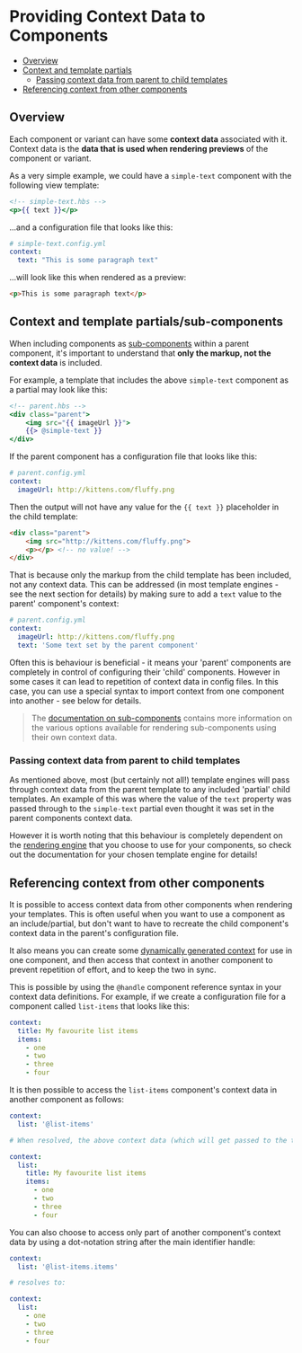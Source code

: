 # Providing Context Data to Components

<!-- START doctoc generated TOC please keep comment here to allow auto update -->
<!-- DON'T EDIT THIS SECTION, INSTEAD RE-RUN doctoc TO UPDATE -->


- [Overview](#overview)
- [Context and template partials](#context-and-template-partials)
  - [Passing context data from parent to child templates](#passing-context-data-from-parent-to-child-templates)
- [Referencing context from other components](#referencing-context-from-other-components)

<!-- END doctoc generated TOC please keep comment here to allow auto update -->

## Overview

Each component or variant can have some **context data** associated with it. Context data is the **data that is used when rendering previews** of the component or variant.

As a very simple example, we could have a `simple-text` component with the following view template:

```handlebars
<!-- simple-text.hbs -->
<p>{{ text }}</p>
```

...and a configuration file that looks like this:

```yaml
# simple-text.config.yml
context:
  text: "This is some paragraph text"
```
...will look like this when rendered as a preview:

```html
<p>This is some paragraph text</p>
```

## Context and template partials/sub-components

When including components as [sub-components](/docs/components/sub-components.md) within a parent component, it's important to understand that **only the markup, not the context data** is included.

For example, a template that includes the above `simple-text` component as a partial may look like this:

```handlebars
<!-- parent.hbs -->
<div class="parent">
    <img src="{{ imageUrl }}">
    {{> @simple-text }}
</div>
```
If the parent component has a configuration file that looks like this:

```yaml
# parent.config.yml
context:
  imageUrl: http://kittens.com/fluffy.png
```
Then the output will not have any value for the `{{ text }}` placeholder in the child template:

```html
<div class="parent">
    <img src="http://kittens.com/fluffy.png">
    <p></p> <!-- no value! -->
</div>
```
That is because only the markup from the child template has been included, not any context data. This can be addressed (in most template engines - see the next section for details) by making sure to add a `text` value to the parent' component's context:

```yaml
# parent.config.yml
context:
  imageUrl: http://kittens.com/fluffy.png
  text: 'Some text set by the parent component'
```

Often this is behaviour is beneficial - it means your 'parent' components are completely in control of configuring their 'child' components. However in some cases it can lead to repetition of context data in config files. In this case, you can use a special syntax to import context from one component into another - see below for details.

> The [documentation on sub-components](/docs/components/sub-components.md) contains more information on the various options available for rendering sub-components using their own context data.

### Passing context data from parent to child templates

As mentioned above, most (but certainly not all!) template engines will pass through context data from the parent template to any included 'partial' child templates. An example of this was where the value of the `text` property was passed through to the `simple-text` partial even thought it was set in the parent components context data.

However it is worth noting that this behaviour is completely dependent on the [rendering engine](/docs/engines/overview.md) that you choose to use for your components, so check out the documentation for your chosen template engine for details!

## Referencing context from other components

It is possible to access context data from other components when rendering your templates. This is often useful when you want to use a component as an include/partial, but don't want to have to recreate the child component's context data in the parent's configuration file.

It also means you can create some [dynamically generated context](/docs/guides/dynamic-context.md) for use in one component, and then access that context in another component to prevent repetition of effort, and to keep the two in sync.

This is possible by using the `@handle` component reference syntax in your context data definitions. For example, if we create a configuration file for a component called `list-items` that looks like this:

```yaml
context:
  title: My favourite list items
  items:
    - one
    - two
    - three
    - four
```
It is then possible to access the `list-items` component's context data in another component as follows:

```yaml
context:
  list: '@list-items'

# When resolved, the above context data (which will get passed to the template when rendered) will look as follows:

context:
  list:
    title: My favourite list items
    items:
      - one
      - two
      - three
      - four
```
You can also choose to access only part of another component's context data by using a dot-notation string after the main identifier handle:

```yaml
context:
  list: '@list-items.items'

# resolves to:

context:
  list:
    - one
    - two
    - three
    - four
```
